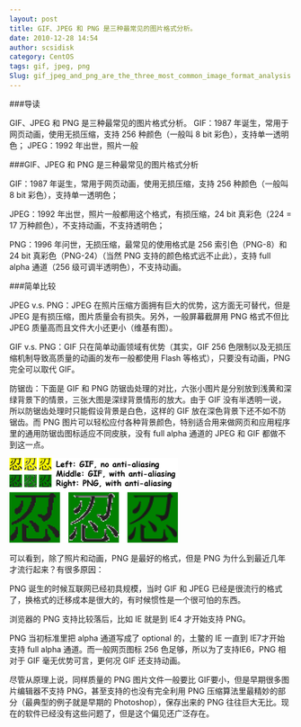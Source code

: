 ```yaml
---
layout: post
title: GIF、JPEG 和 PNG 是三种最常见的图片格式分析。
date: 2010-12-28 14:54
author: scsidisk
category: CentOS
tags: gif, jpeg, png
Slug: gif_jpeg_and_png_are_the_three_most_common_image_format_analysis
---
```


###导读

GIF、JPEG 和 PNG 是三种最常见的图片格式分析。 GIF：1987 年诞生，常用于网页动画，使用无损压缩，支持 256 种颜色（一般叫 8 bit 彩色），支持单一透明色； JPEG：1992 年出世，照片一般

###GIF、JPEG 和 PNG 是三种最常见的图片格式分析

GIF：1987 年诞生，常用于网页动画，使用无损压缩，支持 256 种颜色（一般叫 8 bit 彩色），支持单一透明色；

JPEG：1992 年出世，照片一般都用这个格式，有损压缩，24 bit 真彩色（224 = 17 万种颜色），不支持动画，不支持透明色；

PNG：1996 年问世，无损压缩，最常见的使用格式是 256 索引色（PNG-8）和 24 bit 真彩色（PNG-24）（当然 PNG 支持的颜色格式远不止此），支持 full alpha 通道（256 级可调半透明色），不支持动画。

###简单比较

JPEG v.s. PNG：JPEG 在照片压缩方面拥有巨大的优势，这方面无可替代，但是 JPEG 是有损压缩，图片质量会有损失。另外，一般屏幕截屏用 PNG 格式不但比 JPEG 质量高而且文件大小还更小（维基有图）。

GIF v.s. PNG：GIF 只在简单动画领域有优势（其实，GIF 256 色限制以及无损压缩机制导致高质量的动画的发布一般都使用 Flash 等格式），只要没有动画，PNG 完全可以取代 GIF。

防锯齿：下面是 GIF 和 PNG 防锯齿处理的对比，六张小图片是分别放到浅黄和深绿背景下的情景，三张大图是深绿背景情形的放大。由于 GIF 没有半透明一说，所以防锯齿处理时只能假设背景是白色，这样的 GIF 放在深色背景下还不如不防锯齿。而 PNG 图片可以轻松应付各种背景颜色，特别适合用来做网页和应用程序里的通用防锯齿图标适应不同皮肤，没有 full alpha 通道的 JPEG 和 GIF 都做不到这一点。

[![ren](/images/2010/12/ren-300x151.png)](/images/2010/12/ren.png)

可以看到，除了照片和动画，PNG 是最好的格式，但是 PNG 为什么到最近几年才流行起来？有很多原因：

PNG 诞生的时候互联网已经初具规模，当时 GIF 和 JPEG 已经是很流行的格式了，换格式的迁移成本是很大的，有时候惯性是一个很可怕的东西。

浏览器的 PNG 支持比较落后，比如 IE 就是到 IE4 才开始支持 PNG。

PNG 当初标准里把 alpha 通道写成了 optional 的，土鳖的 IE 一直到 IE7才开始支持 full alpha 通道。而一般网页图标 256 色足够，所以为了支持IE6，PNG 相对于 GIF 毫无优势可言，更何况 GIF 还支持动画。

尽管从原理上说，同样质量的 PNG 图片文件一般要比 GIF要小，但是早期很多图片编辑器不支持 PNG，甚至支持的也没有完全利用 PNG 压缩算法里最精妙的部分（最典型的例子就是早期的 Photoshop），保存出来的 PNG 往往巨大无比。现在的软件已经没有这些问题了，但是这个偏见还广泛存在。

